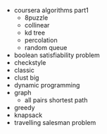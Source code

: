 - coursera algorithms part1
  - 8puzzle
  - collinear
  - kd tree
  - percolation
  - random queue
- boolean satisfiability problem
- checkstyle
- classic
- clust big
- dynamic programming
- graph
  - all pairs shortest path
- greedy
- knapsack
- travelling salesman problem
